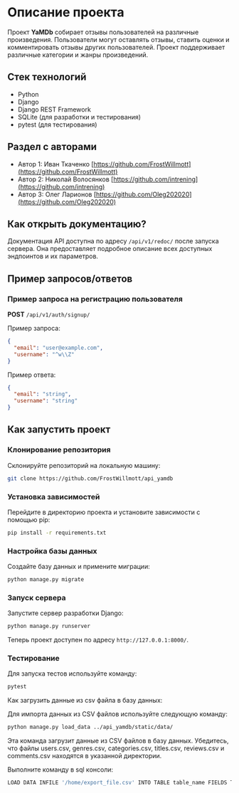 # Описание проекта

Проект **YaMDb** собирает отзывы пользователей на различные произведения.
Пользователи могут оставлять отзывы, ставить оценки и комментировать отзывы
других пользователей. Проект поддерживает различные категории и жанры
произведений.

## Стек технологий

- Python
- Django
- Django REST Framework
- SQLite (для разработки и тестирования)
- pytest (для тестирования)

## Раздел с авторами

- Автор 1: Иван
  Ткаченко [https://github.com/FrostWillmott](https://github.com/FrostWillmott)
- Автор 2: Николай
  Волосянков [https://github.com/intrening](https://github.com/intrening)
- Автор 3: Олег
  Ларионов [https://github.com/Oleg202020](https://github.com/Oleg202020)

## Как открыть документацию?

Документация API доступна по адресу `/api/v1/redoc/` после запуска сервера. Она
предоставляет подробное описание всех доступных эндпоинтов и их параметров.

## Пример запросов/ответов

### Пример запроса на регистрацию пользователя

**POST** `/api/v1/auth/signup/`

Пример запроса:

```json
{
  "email": "user@example.com",
  "username": "^w\\Z"
}
```

Пример ответа:

```json
{
  "email": "string",
  "username": "string"
}
```

## Как запустить проект

### Клонирование репозитория

Склонируйте репозиторий на локальную машину:

```bash
git clone https://github.com/FrostWillmott/api_yamdb
```

### Установка зависимостей

Перейдите в директорию проекта и установите зависимости с помощью pip:

```bash
pip install -r requirements.txt
```

### Настройка базы данных

Создайте базу данных и примените миграции:

```bash
python manage.py migrate
```

### Запуск сервера

Запустите сервер разработки Django:

```bash
python manage.py runserver
```

Теперь проект доступен по адресу `http://127.0.0.1:8000/`.

### Тестирование

Для запуска тестов используйте команду:

```bash
pytest
```

Как загрузить данные из csv файла в базу данных:

Для импорта данных из CSV файлов используйте следующую команду:

```bash
python manage.py load_data ../api_yamdb/static/data/
```

Эта команда загрузит данные из CSV файлов в базу данных. Убедитесь, что файлы
users.csv, genres.csv, categories.csv, titles.csv, reviews.csv и comments.csv
находятся в указанной директории.

Выполните команду в sql консоли:

```bash
LOAD DATA INFILE '/home/export_file.csv' INTO TABLE table_name FIELDS TERMINATED BY ',' ENCLOSED BY '"' LINES TERMINATED BY '/n' IGNORE 1 ROWS;
```